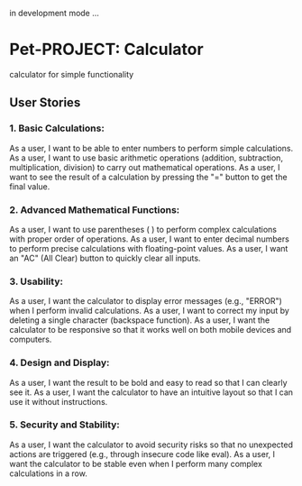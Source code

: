 in development mode ...

# Pet-PROJECT: Calculator
calculator for simple functionality 

## User Stories

### 1. Basic Calculations:
As a user, I want to be able to enter numbers to perform simple calculations.
As a user, I want to use basic arithmetic operations (addition, subtraction, multiplication, division) to carry out mathematical operations.
As a user, I want to see the result of a calculation by pressing the "=" button to get the final value.

### 2. Advanced Mathematical Functions:
As a user, I want to use parentheses ( ) to perform complex calculations with proper order of operations.
As a user, I want to enter decimal numbers to perform precise calculations with floating-point values.
As a user, I want an "AC" (All Clear) button to quickly clear all inputs.

### 3. Usability:
As a user, I want the calculator to display error messages (e.g., "ERROR") when I perform invalid calculations.
As a user, I want to correct my input by deleting a single character (backspace function).
As a user, I want the calculator to be responsive so that it works well on both mobile devices and computers.

### 4. Design and Display:
As a user, I want the result to be bold and easy to read so that I can clearly see it.
As a user, I want the calculator to have an intuitive layout so that I can use it without instructions.

### 5. Security and Stability:
As a user, I want the calculator to avoid security risks so that no unexpected actions are triggered (e.g., through insecure code like eval).
As a user, I want the calculator to be stable even when I perform many complex calculations in a row.